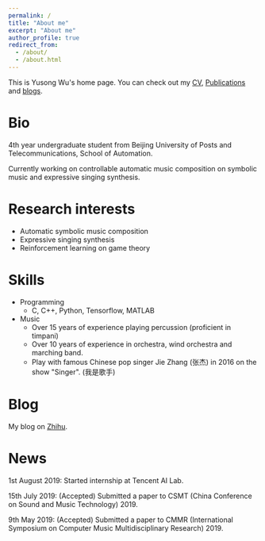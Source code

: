 ```yaml
---
permalink: /
title: "About me"
excerpt: "About me"
author_profile: true
redirect_from: 
  - /about/
  - /about.html
---
```


This is Yusong Wu's home page. You can check out my [CV](https://lukewys.github.io/cv/), [Publications](https://lukewys.github.io/publications/) and [blogs](https://www.zhihu.com/people/wu-yu-song-52/posts).

# Bio

4th year undergraduate student from Beijing University of Posts and Telecommunications, School of Automation.

Currently working on controllable automatic music composition on symbolic music and expressive singing synthesis.

# Research interests

- Automatic symbolic music composition
- Expressive singing synthesis
- Reinforcement learning on game theory

# Skills

* Programming
  * C, C++, Python, Tensorflow, MATLAB
* Music
  * Over 15 years of experience playing percussion (proficient in timpani)
  * Over 10 years of experience in orchestra, wind orchestra and marching band.
  * Play with famous Chinese pop singer Jie Zhang (张杰) in 2016 on the show "Singer". (我是歌手)
  
# Blog

My blog on [Zhihu](https://www.zhihu.com/people/wu-yu-song-52/posts).

# News

1st August 2019: Started internship at Tencent AI Lab.

15th July 2019: (Accepted) Submitted a paper to CSMT (China Conference on Sound and Music Technology) 2019.

9th May 2019: (Accepted) Submitted a paper to CMMR (International Symposium on Computer Music Multidisciplinary Research) 2019.

